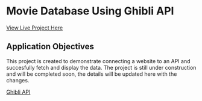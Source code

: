 # Movie Database Using Ghibli API
[View Live Project Here](https://farrukh-ahm.github.io/movie-database-ghibliAPI/)

## Application Objectives
This project is created to demonstrate connecting a website to an API and succesfully fetch and display the data. The project is still under construction and will be completed soon, the details will be updated here with the changes.

[Ghibli API](https://ghibliapi.herokuapp.com/)